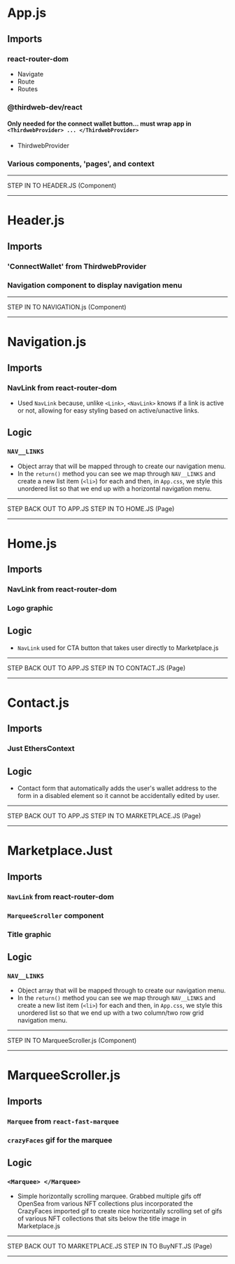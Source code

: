 # App.js
## Imports

### react-router-dom
- Navigate
- Route
- Routes
  
### @thirdweb-dev/react
#### Only needed for the connect wallet button... must wrap app in `<ThirdwebProvider> ... </ThirdwebProvider>`
- ThirdwebProvider
  
### Various components, 'pages', and context

--------------------
STEP IN TO HEADER.JS (Component)

--------------------


# Header.js

## Imports

### 'ConnectWallet' from ThirdwebProvider

### Navigation component to display navigation menu

--------------------
STEP IN TO NAVIGATION.js (Component)

--------------------

# Navigation.js

## Imports 

### NavLink from react-router-dom

- Used `NavLink` because, unlike `<Link>`, `<NavLink>` knows if a link is active or not, allowing for easy styling based on active/unactive links.

## Logic

### `NAV__LINKS`

- Object array that will be mapped through to create our navigation menu.
- In the `return()` method you can see we map through `NAV__LINKS` and create a new list item (`<li>`) for each and then, in `App.css`, we style this unordered list so that we end up with a horizontal navigation menu.

--------------------
STEP BACK OUT TO APP.JS
STEP IN TO HOME.JS (Page)

--------------------

# Home.js

## Imports

### NavLink from react-router-dom
### Logo graphic

## Logic 

- `NavLink` used for CTA button that takes user directly to Marketplace.js
  
--------------------
STEP BACK OUT TO APP.JS
STEP IN TO CONTACT.JS (Page)

--------------------

# Contact.js

## Imports

### Just EthersContext

## Logic
- Contact form that automatically adds the user's wallet address to the form in a disabled element so it cannot be accidentally edited by user.

--------------------
STEP BACK OUT TO APP.JS
STEP IN TO MARKETPLACE.JS (Page)

--------------------

# Marketplace.Just

## Imports

### `NavLink` from react-router-dom
### `MarqueeScroller` component
### Title graphic

## Logic

### `NAV__LINKS`
- Object array that will be mapped through to create our navigation menu.
- In the `return()` method you can see we map through `NAV__LINKS` and create a new list item (`<li>`) for each and then, in `App.css`, we style this unordered list so that we end up with a two column/two row grid navigation menu.

--------------------
STEP IN TO MarqueeScroller.js (Component)

--------------------

# MarqueeScroller.js

## Imports

### `Marquee` from `react-fast-marquee`
### `crazyFaces` gif for the marquee

## Logic

### `<Marquee> </Marquee>`

- Simple horizontally scrolling marquee. Grabbed multiple gifs off OpenSea from various NFT collections plus incorporated the CrazyFaces imported gif to create nice horizontally scrolling set of gifs of various NFT collections that sits below the title image in Marketplace.js

--------------------
STEP BACK OUT TO MARKETPLACE.JS
STEP IN TO BuyNFT.JS (Page)

--------------------

